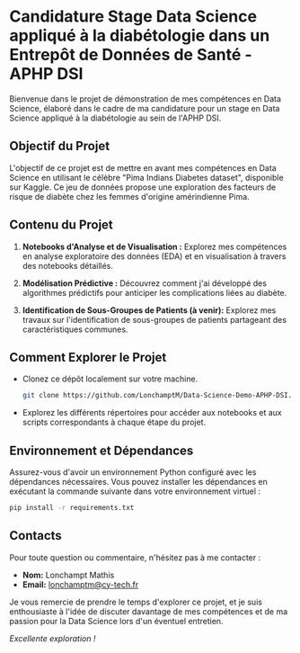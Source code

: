# Candidature Stage Data Science appliqué à la diabétologie dans un Entrepôt de Données de Santé - APHP DSI

Bienvenue dans le projet de démonstration de mes compétences en Data Science, élaboré dans le cadre de ma candidature pour un stage en Data Science appliqué à la diabétologie au sein de l'APHP DSI.

## Objectif du Projet
L'objectif de ce projet est de mettre en avant mes compétences en Data Science en utilisant le célèbre "Pima Indians Diabetes dataset", disponible sur Kaggle. Ce jeu de données propose une exploration des facteurs de risque de diabète chez les femmes d'origine amérindienne Pima.

## Contenu du Projet
1. **Notebooks d'Analyse et de Visualisation :** Explorez mes compétences en analyse exploratoire des données (EDA) et en visualisation à travers des notebooks détaillés.
   
2. **Modélisation Prédictive :** Découvrez comment j'ai développé des algorithmes prédictifs pour anticiper les complications liées au diabète.

3. **Identification de Sous-Groupes de Patients (à venir):** Explorez mes travaux sur l'identification de sous-groupes de patients partageant des caractéristiques communes.

## Comment Explorer le Projet
- Clonez ce dépôt localement sur votre machine.
  ```bash
  git clone https://github.com/LonchamptM/Data-Science-Demo-APHP-DSI.git
  ```

- Explorez les différents répertoires pour accéder aux notebooks et aux scripts correspondants à chaque étape du projet.

## Environnement et Dépendances
Assurez-vous d'avoir un environnement Python configuré avec les dépendances nécessaires. Vous pouvez installer les dépendances en exécutant la commande suivante dans votre environnement virtuel :
```bash
pip install -r requirements.txt
```

## Contacts
Pour toute question ou commentaire, n'hésitez pas à me contacter :
- **Nom:** Lonchampt Mathis
- **Email:** lonchamptm@cy-tech.fr

Je vous remercie de prendre le temps d'explorer ce projet, et je suis enthousiaste à l'idée de discuter davantage de mes compétences et de ma passion pour la Data Science lors d'un éventuel entretien.

*Excellente exploration !*

